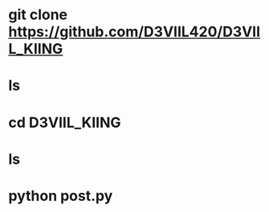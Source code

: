 # git clone https://github.com/D3VIIL420/D3VIIL_KIING

# ls

# cd D3VIIL_KIING

# ls

# python post.py
